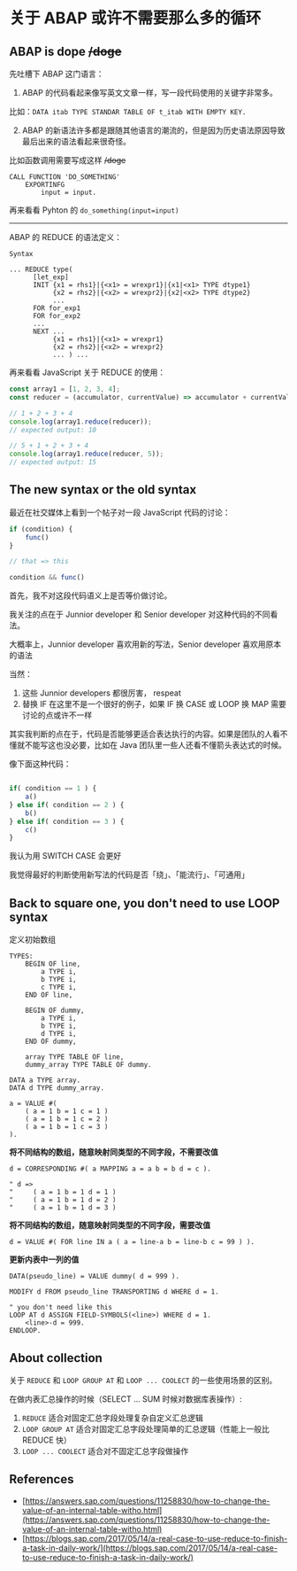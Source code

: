 # 关于 ABAP 或许不需要那么多的循环

## ABAP is dope ~~/doge~~

先吐槽下 ABAP 这门语言：

1. ABAP 的代码看起来像写英文文章一样，写一段代码使用的关键字非常多。

比如：`DATA itab TYPE STANDAR TABLE OF t_itab WITH EMPTY KEY.`

2. ABAP 的新语法许多都是跟随其他语言的潮流的，但是因为历史语法原因导致最后出来的语法看起来很奇怪。

比如函数调用需要写成这样 ~~/doge~~

```abap
CALL FUNCTION 'DO_SOMETHING'
    EXPORTINFG
        input = input.
```


再来看看 Pyhton 的 `do_something(input=input)`

---

ABAP 的 REDUCE 的语法定义：

```
Syntax 

... REDUCE type( 
      [let_exp] 
      INIT {x1 = rhs1}|{<x1> = wrexpr1}|{x1|<x1> TYPE dtype1} 
           {x2 = rhs2}|{<x2> = wrexpr2}|{x2|<x2> TYPE dtype2} 
           ... 
      FOR for_exp1 
      FOR for_exp2 
      ... 
      NEXT ... 
           {x1 = rhs1}|{<x1> = wrexpr1} 
           {x2 = rhs2}|{<x2> = wrexpr2} 
           ... ) ... 
```

再来看看 JavaScript 关于 REDUCE 的使用：

```js
const array1 = [1, 2, 3, 4];
const reducer = (accumulator, currentValue) => accumulator + currentValue;

// 1 + 2 + 3 + 4
console.log(array1.reduce(reducer));
// expected output: 10

// 5 + 1 + 2 + 3 + 4
console.log(array1.reduce(reducer, 5));
// expected output: 15
```

## The new syntax or the old syntax

最近在社交媒体上看到一个帖子对一段 JavaScript 代码的讨论：

```js
if (condition) {
    func()
}

// that => this

condition && func()
```

首先，我不对这段代码语义上是否等价做讨论。

我关注的点在于 Junnior developer 和 Senior developer 对这种代码的不同看法。

大概率上，Junnior developer 喜欢用新的写法，Senior developer 喜欢用原本的语法

当然：

1. 这些 Junnior developers 都很厉害， respeat
2. 替换 IF 在这里不是一个很好的例子，如果 IF 换 CASE 或 LOOP 换 MAP 需要讨论的点或许不一样

其实我判断的点在于，代码是否能够更适合表达执行的内容。如果是团队的人看不懂就不能写这也没必要，比如在 Java 团队里一些人还看不懂箭头表达式的时候。

像下面这种代码：

```js

if( condition == 1 ) {
    a()
} else if( condition == 2 ) {
    b()
} else if( condition == 3 ) {
    c()
}
```

我认为用 SWITCH CASE 会更好

我觉得最好的判断使用新写法的代码是否「绕」、「能流行」、「可通用」

## Back to square one, you don't need to use LOOP syntax

定义初始数组

```abap
TYPES:
    BEGIN OF line,
        a TYPE i,
        b TYPE i,
        c TYPE i,
    END OF line,

    BEGIN OF dummy,
        a TYPE i,
        b TYPE i,
        d TYPE i,
    END OF dummy,

    array TYPE TABLE OF line,
    dummy_array TYPE TABLE OF dummy.

DATA a TYPE array.
DATA d TYPE dummy_array.

a = VALUE #( 
    ( a = 1 b = 1 c = 1 ) 
    ( a = 1 b = 1 c = 2 )
    ( a = 1 b = 1 c = 3 ) 
).
```

**将不同结构的数组，随意映射同类型的不同字段，不需要改值**

```abap
d = CORRESPONDING #( a MAPPING a = a b = b d = c ).

" d => 
"     ( a = 1 b = 1 d = 1 ) 
"     ( a = 1 b = 1 d = 2 )
"     ( a = 1 b = 1 d = 3 )
```

**将不同结构的数组，随意映射同类型的不同字段，需要改值**

```abap
d = VALUE #( FOR line IN a ( a = line-a b = line-b c = 99 ) ).
```

**更新内表中一列的值**

```abap
DATA(pseudo_line) = VALUE dummy( d = 999 ).

MODIFY d FROM pseudo_line TRANSPORTING d WHERE d = 1.

" you don't need like this
LOOP AT d ASSIGN FIELD-SYMBOLS(<line>) WHERE d = 1.
    <line>-d = 999.
ENDLOOP.
```

## About collection

关于 `REDUCE` 和 `LOOP GROUP AT` 和 `LOOP ... COOLECT` 的一些使用场景的区别。

在做内表汇总操作的时候（SELECT ... SUM 时候对数据库表操作）:

1. `REDUCE` 适合对固定汇总字段处理复杂自定义汇总逻辑
2. `LOOP GROUP AT` 适合对固定汇总字段处理简单的汇总逻辑（性能上一般比 REDUCE 快）
3. `LOOP ... COOLECT` 适合对不固定汇总字段做操作

## References

- [https://answers.sap.com/questions/11258830/how-to-change-the-value-of-an-internal-table-witho.html](https://answers.sap.com/questions/11258830/how-to-change-the-value-of-an-internal-table-witho.html)
- [https://blogs.sap.com/2017/05/14/a-real-case-to-use-reduce-to-finish-a-task-in-daily-work/](https://blogs.sap.com/2017/05/14/a-real-case-to-use-reduce-to-finish-a-task-in-daily-work/)

